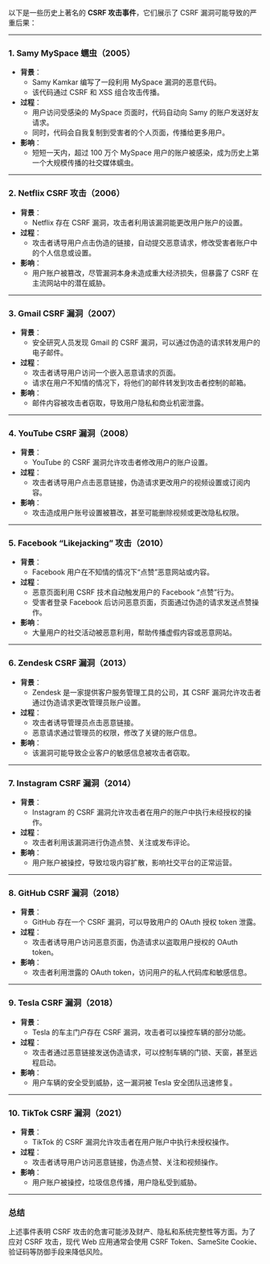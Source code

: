 以下是一些历史上著名的 **CSRF 攻击事件**，它们展示了 CSRF 漏洞可能导致的严重后果：

------

### 1. **Samy MySpace 蠕虫（2005）**

- **背景**：
  - Samy Kamkar 编写了一段利用 MySpace 漏洞的恶意代码。
  - 该代码通过 CSRF 和 XSS 组合攻击传播。
- **过程**：
  - 用户访问受感染的 MySpace 页面时，代码自动向 Samy 的账户发送好友请求。
  - 同时，代码会自我复制到受害者的个人页面，传播给更多用户。
- **影响**：
  - 短短一天内，超过 100 万个 MySpace 用户的账户被感染，成为历史上第一个大规模传播的社交媒体蠕虫。

------

### 2. **Netflix CSRF 攻击（2006）**

- **背景**：
  - Netflix 存在 CSRF 漏洞，攻击者利用该漏洞能更改用户账户的设置。
- **过程**：
  - 攻击者诱导用户点击伪造的链接，自动提交恶意请求，修改受害者账户中的个人信息或设置。
- **影响**：
  - 用户账户被篡改，尽管漏洞本身未造成重大经济损失，但暴露了 CSRF 在主流网站中的潜在威胁。

------

### 3. **Gmail CSRF 漏洞（2007）**

- **背景**：
  - 安全研究人员发现 Gmail 的 CSRF 漏洞，可以通过伪造的请求转发用户的电子邮件。
- **过程**：
  - 攻击者诱导用户访问一个嵌入恶意请求的页面。
  - 请求在用户不知情的情况下，将他们的邮件转发到攻击者控制的邮箱。
- **影响**：
  - 邮件内容被攻击者窃取，导致用户隐私和商业机密泄露。

------

### 4. **YouTube CSRF 漏洞（2008）**

- **背景**：
  - YouTube 的 CSRF 漏洞允许攻击者修改用户的账户设置。
- **过程**：
  - 攻击者诱导用户点击恶意链接，伪造请求更改用户的视频设置或订阅内容。
- **影响**：
  - 攻击造成用户账号设置被篡改，甚至可能删除视频或更改隐私权限。

------

### 5. **Facebook “Likejacking” 攻击（2010）**

- **背景**：
  - Facebook 用户在不知情的情况下“点赞”恶意网站或内容。
- **过程**：
  - 恶意页面利用 CSRF 技术自动触发用户的 Facebook “点赞”行为。
  - 受害者登录 Facebook 后访问恶意页面，页面通过伪造的请求发送点赞操作。
- **影响**：
  - 大量用户的社交活动被恶意利用，帮助传播虚假内容或恶意网站。

------

### 6. **Zendesk CSRF 漏洞（2013）**

- **背景**：
  - Zendesk 是一家提供客户服务管理工具的公司，其 CSRF 漏洞允许攻击者通过伪造请求更改管理员账户设置。
- **过程**：
  - 攻击者诱导管理员点击恶意链接。
  - 恶意请求通过管理员的权限，修改了关键的账户信息。
- **影响**：
  - 该漏洞可能导致企业客户的敏感信息被攻击者窃取。

------

### 7. **Instagram CSRF 漏洞（2014）**

- **背景**：
  - Instagram 的 CSRF 漏洞允许攻击者在用户的账户中执行未经授权的操作。
- **过程**：
  - 攻击者利用该漏洞进行伪造点赞、关注或发布评论。
- **影响**：
  - 用户账户被操控，导致垃圾内容扩散，影响社交平台的正常运营。

------

### 8. **GitHub CSRF 漏洞（2018）**

- **背景**：
  - GitHub 存在一个 CSRF 漏洞，可以导致用户的 OAuth 授权 token 泄露。
- **过程**：
  - 攻击者诱导用户访问恶意页面，伪造请求以盗取用户授权的 OAuth token。
- **影响**：
  - 攻击者利用泄露的 OAuth token，访问用户的私人代码库和敏感信息。

------

### 9. **Tesla CSRF 漏洞（2018）**

- **背景**：
  - Tesla 的车主门户存在 CSRF 漏洞，攻击者可以操控车辆的部分功能。
- **过程**：
  - 攻击者通过恶意链接发送伪造请求，可以控制车辆的门锁、天窗，甚至远程启动。
- **影响**：
  - 用户车辆的安全受到威胁，这一漏洞被 Tesla 安全团队迅速修复。

------

### 10. **TikTok CSRF 漏洞（2021）**

- **背景**：
  - TikTok 的 CSRF 漏洞允许攻击者在用户账户中执行未授权操作。
- **过程**：
  - 攻击者诱导用户访问恶意链接，伪造点赞、关注和视频操作。
- **影响**：
  - 用户账户被操控，垃圾信息传播，用户隐私受到威胁。

------

### **总结**

上述事件表明 CSRF 攻击的危害可能涉及财产、隐私和系统完整性等方面。为了应对 CSRF 攻击，现代 Web 应用通常会使用 CSRF Token、SameSite Cookie、验证码等防御手段来降低风险。